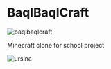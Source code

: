 # BaqlBaqlCraft
![baqlbaqlcraft](https://github.com/user-attachments/assets/d59b2946-6978-4a9e-804f-e91c653607bd)




Minecraft clone for school project



![ursina](https://github.com/user-attachments/assets/c016e435-7c8d-4b38-acd6-1d9ddfddb389)
